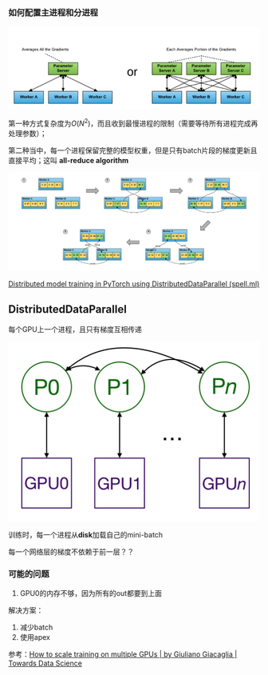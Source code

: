 ### 如何配置主进程和分进程

![image-20220114100352917](../imags/image-20220114100352917.png)

第一种方式复杂度为$O(N^2)$，而且收到最慢进程的限制（需要等待所有进程完成再处理参数）；

第二种当中，每一个进程保留完整的模型权重，但是只有batch片段的梯度更新且直接平均；这叫 **all-reduce algorithm**

![img](../imags/c5254f49-2b93-4f87-9a26-a821ed00a8e6_ring-all-reduce.png)



[Distributed model training in PyTorch using DistributedDataParallel (spell.ml)](https://spell.ml/blog/pytorch-distributed-data-parallel-XvEaABIAAB8Ars0e)

## DistributedDataParallel

每个GPU上一个进程，且只有梯度互相传递

![image-20220115190511501](../imags/image-20220115190511501.png)

训练时，每一个进程从**disk**加载自己的mini-batch

每一个网络层的梯度不依赖于前一层？？

### 可能的问题

1. GPU0的内存不够，因为所有的out都要到上面

解决方案：

1. 减少batch
2. 使用apex



参考：[How to scale training on multiple GPUs | by Giuliano Giacaglia | Towards Data Science](https://towardsdatascience.com/how-to-scale-training-on-multiple-gpus-dae1041f49d2)